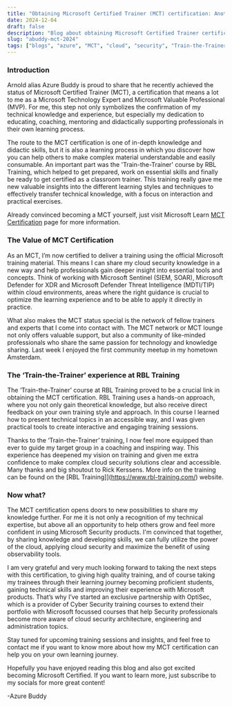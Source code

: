 ```yaml
---
title: "Obtaining Microsoft Certified Trainer (MCT) certification: Another milestone in AzureBuddy’s Cloud Security journey"
date: 2024-12-04
draft: false
description: "Blog about obtaining Microsoft Certified Trainer certification."
slug: "abuddy-mct-2024"
tags: ["blogs", "azure", "MCT", "cloud", "security", "Train-the-Trainer", "Training", "Microsoft", "Technology", "Certified", "Trainer", "Instructor" ]
---
```


### Introduction

Arnold alias Azure Buddy is proud to share that he recently achieved the status of Microsoft Certified Trainer (MCT), a certification that means a lot to me as a Microsoft Technology Expert and Microsoft Valuable Professional (MVP). For me, this step not only symbolizes the confirmation of my technical knowledge and experience, but especially my dedication to educating, coaching, mentoring and didactically supporting professionals in their own learning process.

The route to the MCT certification is one of in-depth knowledge and didactic skills, but it is also a learning process in which you discover how you can help others to make complex material understandable and easily consumable. An important part was the 'Train-the-Trainer' course by RBL Training, which helped to get prepared, work on essential skills and finally be ready to get certified as a classroom trainer. This training really gave me new valuable insights into the different learning styles and techniques to effectively transfer technical knowledge, with a focus on interaction and practical exercises.

Already convinced becoming a MCT yourself, just visit Microsoft Learn [MCT Certification](https://learn.microsoft.com/en-us/credentials/certifications/mct-certification) page for more information.

### The Value of MCT Certification

As an MCT, I’m now certified to deliver a training using the official Microsoft training material. This means I can share my cloud security knowledge in a new way and help professionals gain deeper insight into essential tools and concepts. Think of working with Microsoft Sentinel (SIEM, SOAR), Microsoft Defender for XDR and Microsoft Defender Threat Intelligence (MDTI/TIP) within cloud environments, areas where the right guidance is crucial to optimize the learning experience and to be able to apply it directly in practice.

What also makes the MCT status special is the network of fellow trainers and experts that I come into contact with. The MCT network or MCT lounge not only offers valuable support, but also a community of like-minded professionals who share the same passion for technology and knowledge sharing. Last week I enjoyed the first community meetup in my hometown Amsterdam.

### The ‘Train-the-Trainer’ experience at RBL Training

The ‘Train-the-Trainer’ course at RBL Training proved to be a crucial link in obtaining the MCT certification. RBL Training uses a hands-on approach, where you not only gain theoretical knowledge, but also receive direct feedback on your own training style and approach. In this course I learned how to present technical topics in an accessible way, and I was given practical tools to create interactive and engaging training sessions.

Thanks to the ‘Train-the-Trainer’ training, I now feel more equipped than ever to guide my target group in a coaching and inspiring way. This experience has deepened my vision on training and given me extra confidence to make complex cloud security solutions clear and accessible. Many thanks and big shoutout to Rick Kerssens. More info on the training can be found on the [RBL Training]](https://www.rbl-training.com/) website.

### Now what?

The MCT certification opens doors to new possibilities to share my knowledge further. For me it is not only a recognition of my technical expertise, but above all an opportunity to help others grow and feel more confident in using Microsoft Security products. I'm convinced that together, by sharing knowledge and developing skills, we can fully utilize the power of the cloud, applying cloud security and maximize the benefit of using observability tools.

I am very grateful and very much looking forward to taking the next steps with this certification, to giving high quality training, and of course taking my trainees through their learning journey becoming proficient students, gaining technical skills and improving their experience with Microsoft products. That’s why I’ve started an exclusive partnership with OptiSec, which is a provider of Cyber Security training courses to extend their portfolio with Microsoft focussed courses that help Security professionals become more aware of cloud security architecture, engineering and administration topics.

Stay tuned for upcoming training sessions and insights, and feel free to contact me if you want to know more about how my MCT certification can help you on your own learning journey.

Hopefully you have enjoyed reading this blog and also got excited becoming Microsoft Certified. If you want to learn more, just subscribe to my socials for more great content!

-Azure Buddy
